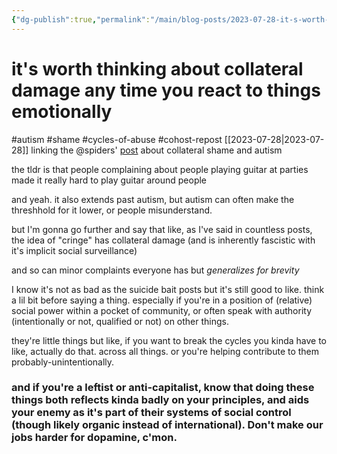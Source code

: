 ```yaml
---
{"dg-publish":true,"permalink":"/main/blog-posts/2023-07-28-it-s-worth-thinking-about-collateral-damage-any-time-you-react-to-things-emotionally/","noteIcon":""}
---
```


# it's worth thinking about collateral damage any time you react to things emotionally
#autism #shame #cycles-of-abuse #cohost-repost
[[2023-07-28\|2023-07-28]]
linking the @spiders' [post](https://cohost.org/spiders/post/2250541-explaining-to-my-fri) about collateral shame and autism

the tldr is that people complaining about people playing guitar at parties made it really hard to play guitar around people

and yeah. it also extends past autism, but autism can often make the threshhold for it lower, or people misunderstand.

but I'm gonna go further and say that like, as I've said in countless posts, the idea of "cringe" has collateral damage (and is inherently fascistic with it's implicit social surveillance)

and so can minor complaints everyone has but _generalizes for brevity_

I know it's not as bad as the suicide bait posts but it's still good to like. think a lil bit before saying a thing. especially if you're in a position of (relative) social power within a pocket of community, or often speak with authority (intentionally or not, qualified or not) on other things.

they're little things but like, if you want to break the cycles you kinda have to like, actually do that. across all things. or you're helping contribute to them probably-unintentionally.

### and if you're a leftist or anti-capitalist, know that doing these things both reflects kinda badly on your principles, and aids your enemy as it's part of their systems of social control (though likely organic instead of international). Don't make our jobs harder for dopamine, c'mon.